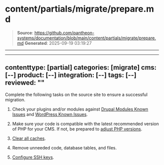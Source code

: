 # content/partials/migrate/prepare.md

> **Source**: https://github.com/pantheon-systems/documentation/blob/main/content/partials/migrate/prepare.md
> **Generated**: 2025-09-19 03:19:27

---

---
contenttype: [partial]
categories: [migrate]
cms: [--]
product: [--]
integration: [--]
tags: [--]
reviewed: ""
---

Complete the following tasks on the source site to ensure a successful migration. 

1. Check your plugins and/or modules against [Drupal Modules Known Issues](/modules-known-issues) and [WordPress Known Issues](/wordpress-known-issues).

1. Make sure your code is compatible with the latest recommended version of PHP for your CMS. If not, be prepared to [adjust PHP versions](/guides/php/php-versions/#configure-php-version).

1. [Clear all caches](/clear-caches).

1. Remove unneeded code, database tables, and files.

1. [Configure SSH keys](/ssh-keys).
